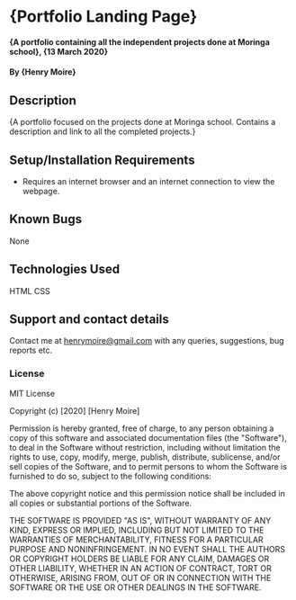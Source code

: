 # {Portfolio Landing Page}
#### {A portfolio containing all the independent projects done at Moringa school}, {13 March 2020}
#### By **{Henry Moire}**
## Description
{A portfolio focused on the projects done at Moringa school. Contains a description and link to all the completed projects.}
## Setup/Installation Requirements
* Requires an internet browser and an internet connection to view the webpage.
## Known Bugs
None
## Technologies Used
HTML
CSS
## Support and contact details
Contact me at henrymoire@gmail.com with any queries, suggestions, bug reports etc.
### License
MIT License

Copyright (c) [2020] [Henry Moire]

Permission is hereby granted, free of charge, to any person obtaining a copy
of this software and associated documentation files (the "Software"), to deal
in the Software without restriction, including without limitation the rights
to use, copy, modify, merge, publish, distribute, sublicense, and/or sell
copies of the Software, and to permit persons to whom the Software is
furnished to do so, subject to the following conditions:

The above copyright notice and this permission notice shall be included in all
copies or substantial portions of the Software.

THE SOFTWARE IS PROVIDED "AS IS", WITHOUT WARRANTY OF ANY KIND, EXPRESS OR
IMPLIED, INCLUDING BUT NOT LIMITED TO THE WARRANTIES OF MERCHANTABILITY,
FITNESS FOR A PARTICULAR PURPOSE AND NONINFRINGEMENT. IN NO EVENT SHALL THE
AUTHORS OR COPYRIGHT HOLDERS BE LIABLE FOR ANY CLAIM, DAMAGES OR OTHER
LIABILITY, WHETHER IN AN ACTION OF CONTRACT, TORT OR OTHERWISE, ARISING FROM,
OUT OF OR IN CONNECTION WITH THE SOFTWARE OR THE USE OR OTHER DEALINGS IN THE
SOFTWARE.
